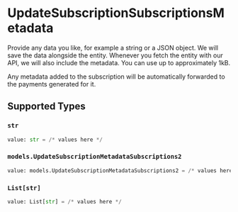 # UpdateSubscriptionSubscriptionsMetadata

Provide any data you like, for example a string or a JSON object. We will save the data alongside the entity. Whenever you fetch the entity with our API, we will also include the metadata. You can use up to approximately 1kB.

Any metadata added to the subscription will be automatically forwarded to the payments generated for it.


## Supported Types

### `str`

```python
value: str = /* values here */
```

### `models.UpdateSubscriptionMetadataSubscriptions2`

```python
value: models.UpdateSubscriptionMetadataSubscriptions2 = /* values here */
```

### `List[str]`

```python
value: List[str] = /* values here */
```

